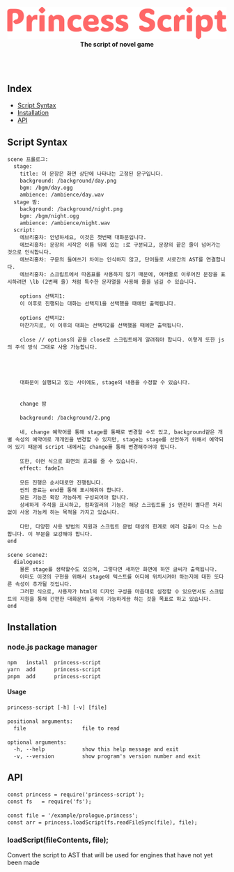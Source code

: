 <div align="center">

  <br><br>

  ![](./PrincessScript.svg?raw=true)
  <br><b>The script of novel game</b><br><br><br><br>

</div>

## Index
- [Script Syntax](#script-syntax)
- [Installation](#installation)
- [API](#api)

## Script Syntax
```
scene 프롤로그:
  stage:
    title: 이 문장은 화면 상단에 나타나는 고정된 문구입니다.
    background: /background/day.png
    bgm: /bgm/day.ogg
    ambience: /ambience/day.wav
  stage 밤:
    background: /background/night.png
    bgm: /bgm/night.ogg
    ambience: /ambience/night.wav
  script:
    에브리홍차: 안녕하세요, 이것은 첫번째 대화문입니다.
    에브리홍차: 문장의 시작은 이름 뒤에 있는 :로 구분되고, 문장의 끝은 줄이 넘어가는 것으로 인식합니다.
    에브리홍차: 구문의 들여쓰기 차이는 인식하지 않고, 단어들로 서로간의 AST를 연결합니다.
    에브리홍차: 스크립트에서 따옴표를 사용하지 않기 때문에, 여러줄로 이루어진 문장을 표시하려면 \lb (2번째 줄) 처럼 특수한 문자열을 사용해 줄을 넘길 수 있습니다.

    options 선택지1:
    이 이후로 진행되는 대화는 선택지1을 선택했을 때에만 출력됩니다.

    options 선택지2:
    마찬가지로, 이 이후의 대화는 선택지2를 선택했을 때에만 출력됩니다.

    close // options의 끝을 close로 스크립트에게 알려줘야 합니다. 이렇게 또한 js의 주석 방식 그대로 사용 가능합니다.




    대화문이 실행되고 있는 사이에도, stage의 내용을 수정할 수 있습니다.


    change 밤

    background: /background/2.png

    네, change 예약어를 통해 stage를 통째로 변경할 수도 있고, background같은 개별 속성의 예약어로 개개인을 변경할 수 있지만, stage는 stage를 선언하기 위해서 예약되어 있기 때문에 script 내에서는 change를 통해 변경해주어야 합니다.

    또한, 이런 식으로 화면의 효과를 줄 수 있습니다.
    effect: fadeIn

    모든 진행은 순서대로만 진행됩니다.
    씬의 종료는 end를 통해 표시해줘야 합니다.
    모든 기능은 확장 가능하게 구성되어야 합니다.
    상세하게 주석을 표시하고, 컴파일러의 기능은 해당 스크립트를 js 엔진이 별다른 처리 없이 사용 가능케 하는 목적을 가지고 있습니다.

    다만, 다양한 사용 방법의 지원과 스크립트 문법 태생의 한계로 에러 검출이 다소 느슨합니다. 이 부분을 보강해야 합니다.
end

scene scene2:
  dialogues:
    물론 stage를 생략할수도 있으며, 그렇다면 새까만 화면에 하얀 글씨가 출력됩니다.
    아마도 이것의 구현을 위해서 stage에 텍스트를 어디에 위치시켜야 하는지에 대한 또다른 속성이 추가될 것입니다.
    그러한 식으로, 사용자가 html의 디자인 구성을 마음대로 설정할 수 있으면서도 스크립트의 지원을 통해 간편한 대화문의 출력이 가능하게끔 하는 것을 목표로 하고 있습니다.
end
```

## Installation

### node.js package manager
```
npm   install  princess-script
yarn  add      princess-script
pnpm  add      princess-script
```
#### Usage
```
princess-script [-h] [-v] [file]

positional arguments:
  file                  file to read

optional arguments:
  -h, --help            show this help message and exit
  -v, --version         show program's version number and exit
```
## API
```
const princess = require('princess-script');
const fs   = require('fs');

const file = '/example/prologue.princess';
const arr = princess.loadScript(fs.readFileSync(file), file);
```
### loadScript(fileContents, file);
Convert the script to AST that will be used for engines that have not yet been made
